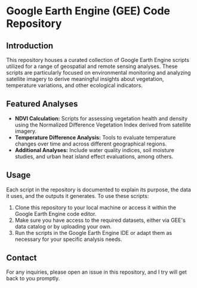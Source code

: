 # Google Earth Engine (GEE) Code Repository

## Introduction
This repository houses a curated collection of Google Earth Engine scripts utilized for a range of geospatial and remote sensing analyses. These scripts are particularly focused on environmental monitoring and analyzing satellite imagery to derive meaningful insights about vegetation, temperature variations, and other ecological indicators.

## Featured Analyses
- **NDVI Calculation:** Scripts for assessing vegetation health and density using the Normalized Difference Vegetation Index derived from satellite imagery.
- **Temperature Difference Analysis:** Tools to evaluate temperature changes over time and across different geographical regions.
- **Additional Analyses:** Include water quality indices, soil moisture studies, and urban heat island effect evaluations, among others.

## Usage
Each script in the repository is documented to explain its purpose, the data it uses, and the outputs it generates. To use these scripts:
1. Clone this repository to your local machine or access it within the Google Earth Engine code editor.
2. Make sure you have access to the required datasets, either via GEE's data catalog or by uploading your own.
3. Run the scripts in the Google Earth Engine IDE or adapt them as necessary for your specific analysis needs.


## Contact
For any inquiries, please open an issue in this repository, and I try will get back to you promptly.



